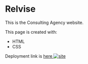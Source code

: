 # Relvise
This is the Consulting Agency website.

This page is created with:
- HTML
- CSS

Deployment link is <a href="https://golosova76.github.io/Relvise/" target="_blank">
  here <img src="https://ibb.co/C8RwBL0" alt="site">
</a>



